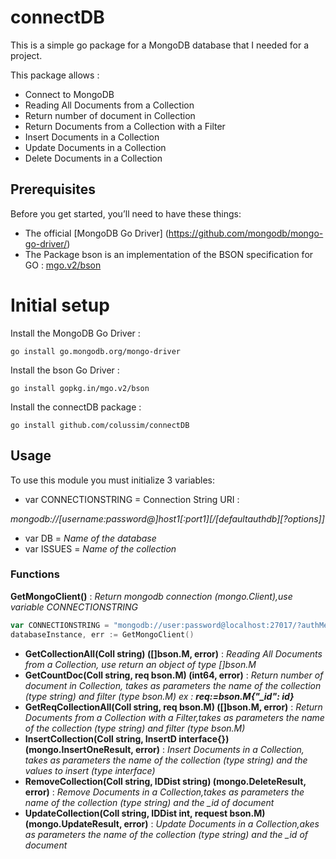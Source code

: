 # connectDB
This is a simple go package for a MongoDB database that I needed for a project.

This package allows :
* Connect to MongoDB
* Reading All Documents from a Collection
* Return number of document in Collection
* Return Documents from a Collection with a Filter
* Insert Documents in a Collection
* Update Documents in a Collection
* Delete Documents in a Collection

## Prerequisites

Before you get started, you’ll need to have these things:
* The official [MongoDB Go Driver] (https://github.com/mongodb/mongo-go-driver/) 
* The Package bson is an implementation of the BSON specification for GO : [mgo.v2/bson](https://gopkg.in/mgo.v2/bson)

# Initial setup

Install the MongoDB Go Driver :
```
go install go.mongodb.org/mongo-driver
```
Install the bson Go Driver :
```
go install gopkg.in/mgo.v2/bson
```
Install the connectDB package :
```
go install github.com/colussim/connectDB
```

## Usage

To use this module you must initialize 3 variables:
* var CONNECTIONSTRING = Connection String URI :
  
*mongodb://[username:password@]host1[:port1][/[defaultauthdb][?options]]*
* var DB = *Name of the database*
* var ISSUES = *Name of the collection*

### Functions

**GetMongoClient()** : *Return mongodb connection (mongo.Client),use variable CONNECTIONSTRING*
```go
var CONNECTIONSTRING = "mongodb://user:password@localhost:27017/?authMechanism=SCRAM-SHA-256&authSource=repmonitor"
databaseInstance, err := GetMongoClient()
```
  
* **GetCollectionAll(Coll string) ([]bson.M, error)** : *Reading All Documents from a Collection, use return an object of type []bson.M*
* **GetCountDoc(Coll string, req bson.M) (int64, error)** : *Return number of document in Collection, takes as parameters the name of the* *collection (type string) and filter (type bson.M) ex : **req:=bson.M{"_id": id}***
* **GetReqCollectionAll(Coll string, req bson.M) ([]bson.M, error)** : *Return Documents from a Collection with a Filter,takes as parameters the name of the* *collection (type string) and filter (type bson.M)*
*  **InsertCollection(Coll string, InsertD interface{}) (mongo.InsertOneResult, error)** : *Insert Documents in a Collection, takes as parameters the name of the collection (type string) and the values to insert (type interface)*
* **RemoveCollection(Coll string, IDDist string) (mongo.DeleteResult, error)** : *Remove Documents in a Collection,takes as parameters the name of the collection (type string) and the _id of document*
* **UpdateCollection(Coll string, IDDist int, request bson.M) (mongo.UpdateResult, error)** : *Update Documents in a Collection,akes as parameters the name of the collection (type string) and the _id of document*


